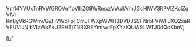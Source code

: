 Vm14YVUxTnRVWGROVm1oVllrZG9WRmxzVWxkVmJGcHlWV3RPVlZKclZqVlVi
RnByVkRGWmVGZHVWbFpTCmJFWXpWWHBDVDJSSFNrbFViWFJXQ2xaRVFUVlJN
bVIzWkZkU2RHTjZNRXREYmtwcFpXYzlQUW9LWTJ0dQoKbnVj

fbf
